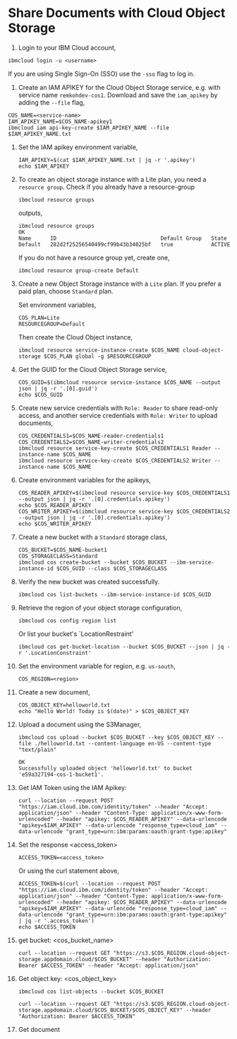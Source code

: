 # Share Documents with Cloud Object Storage

1. Login to your IBM Cloud account,

```
ibmcloud login -u <username>
```

If you are using Single Sign-On (SSO) use the `-sso` flag to log in.

1. Create an IAM APIKEY for the Cloud Object Storage service, e.g. with service name `remkohdev-cos1`. Download and save the `iam_apikey` by adding the `--file` flag,

```
COS_NAME=<service-name>
IAM_APIKEY_NAME=$COS_NAME-apikey1
ibmcloud iam api-key-create $IAM_APIKEY_NAME --file $IAM_APIKEY_NAME.txt
```

1. Set the IAM apikey environment variable,

    ```
    IAM_APIKEY=$(cat $IAM_APIKEY_NAME.txt | jq -r '.apikey')
    echo $IAM_APIKEY
    ```

1. To create an object storage instance with a Lite plan, you need a `resource group`. Check if you already have a resource-group

    ```
    ibmcloud resource groups
    ```

    outputs,

    ```
    ibmcloud resource groups
    OK
    Name      ID                                 Default Group   State   
    Default   282d2f25256540499cf99b43b34025bf   true            ACTIVE   
    ```

    If you do not have a resource group yet, create one,

    ```
    ibmcloud resource group-create Default
    ```

1. Create a new Object Storage instance with a `Lite` plan. If you prefer a paid plan, choose `Standard` plan.

    Set environment variables,

    ```
    COS_PLAN=Lite
    RESOURCEGROUP=Default
    ```

    Then create the Cloud Object instance,

    ```
    ibmcloud resource service-instance-create $COS_NAME cloud-object-storage $COS_PLAN global -g $RESOURCEGROUP
    ```


1. Get the GUID for the Cloud Object Storage service,

    ```
    COS_GUID=$(ibmcloud resource service-instance $COS_NAME --output json | jq -r '.[0].guid')
    echo $COS_GUID
    ```

1. Create new service credentials with `Role: Reader` to share read-only access, and another service credentials with `Role: Writer` to upload documents,

    ```
    COS_CREDENTIALS1=$COS_NAME-reader-credentials1
    COS_CREDENTIALS2=$COS_NAME-writer-credentials2
    ibmcloud resource service-key-create $COS_CREDENTIALS1 Reader --instance-name $COS_NAME
    ibmcloud resource service-key-create $COS_CREDENTIALS2 Writer --instance-name $COS_NAME
    ```

1. Create environment variables for the apikeys,

    ```
    COS_READER_APIKEY=$(ibmcloud resource service-key $COS_CREDENTIALS1 --output json | jq -r '.[0].credentials.apikey')
    echo $COS_READER_APIKEY
    COS_WRITER_APIKEY=$(ibmcloud resource service-key $COS_CREDENTIALS2 --output json | jq -r '.[0].credentials.apikey')
    echo $COS_WRITER_APIKEY
    ```

1. Create a new bucket with a `Standard` storage class,

    ```
    COS_BUCKET=$COS_NAME-bucket1
    COS_STORAGECLASS=Standard
    ibmcloud cos create-bucket --bucket $COS_BUCKET --ibm-service-instance-id $COS_GUID --class $COS_STORAGECLASS 
    ```

1. Verify the new bucket was created successfully.

    ```
    ibmcloud cos list-buckets --ibm-service-instance-id $COS_GUID
    ```

1. Retrieve the region of your object storage configuration,

    ```
    ibmcloud cos config region list
    ```

    Or list your bucket's `LocationRestraint'

    ```
    ibmcloud cos get-bucket-location --bucket $COS_BUCKET --json | jq -r '.LocationConstraint'
    ```

1. Set the environment variable for region, e.g. `us-south`,

    ```
    COS_REGION=<region>
    ```

1. Create a new document,

    ```
    COS_OBJECT_KEY=helloworld.txt
    echo "Hello World! Today is $(date)" > $COS_OBJECT_KEY
    ```

1. Upload a document using the S3Manager,

    ```
    ibmcloud cos upload --bucket $COS_BUCKET --key $COS_OBJECT_KEY --file ./helloworld.txt --content-language en-US --content-type "text/plain"

    OK
    Successfully uploaded object 'helloworld.txt' to bucket 'e59a327194-cos-1-bucket1'.
    ```

1. Get IAM Token using the IAM Apikey:

    ```
    curl --location --request POST "https://iam.cloud.ibm.com/identity/token" --header "Accept: application/json" --header "Content-Type: application/x-www-form-urlencoded" --header "apikey: $COS_READER_APIKEY" --data-urlencode "apikey=$IAM_APIKEY" --data-urlencode "response_type=cloud_iam" --data-urlencode "grant_type=urn:ibm:params:oauth:grant-type:apikey"
    ```

1. Set the response <access_token>

    ```
    ACCESS_TOKEN=<access_token>
    ```

    Or using the curl statement above,

    ```
    ACCESS_TOKEN=$(curl --location --request POST "https://iam.cloud.ibm.com/identity/token" --header "Accept: application/json" --header "Content-Type: application/x-www-form-urlencoded" --header "apikey: $COS_READER_APIKEY" --data-urlencode "apikey=$IAM_APIKEY" --data-urlencode "response_type=cloud_iam" --data-urlencode "grant_type=urn:ibm:params:oauth:grant-type:apikey" | jq -r '.access_token')
    echo $ACCESS_TOKEN
    ```

1. get bucket: <cos_bucket_name>

    ```
    curl --location --request GET "https://s3.$COS_REGION.cloud-object-storage.appdomain.cloud/$COS_BUCKET" --header "Authorization: Bearer $ACCESS_TOKEN" --header "Accept: application/json"
    ```

1. Get object key: <cos_object_key>

    ```
    ibmcloud cos list-objects --bucket $COS_BUCKET
    ```

    ```
    curl --location --request GET "https://s3.$COS_REGION.cloud-object-storage.appdomain.cloud/$COS_BUCKET/$COS_OBJECT_KEY" --header "Authorization: Bearer $ACCESS_TOKEN"
    ```

1. Get document